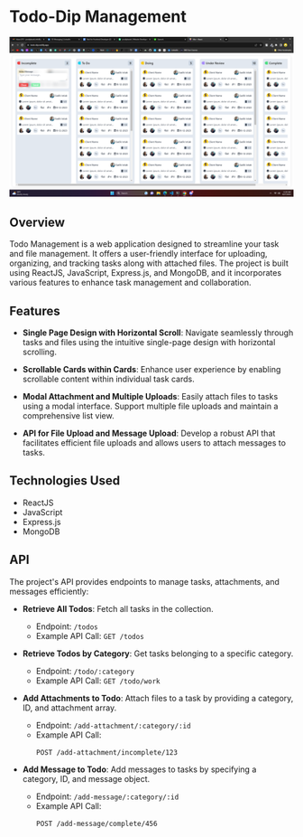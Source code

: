 # Todo-Dip Management

[![Project UI](./client-side/src/assets/overview.png)](https://todo-dip.netlify.app/)

## Overview

Todo Management is a web application designed to streamline your task and file management. It offers a user-friendly interface for uploading, organizing, and tracking tasks along with attached files. The project is built using ReactJS, JavaScript, Express.js, and MongoDB, and it incorporates various features to enhance task management and collaboration.

## Features

- **Single Page Design with Horizontal Scroll**: Navigate seamlessly through tasks and files using the intuitive single-page design with horizontal scrolling.

- **Scrollable Cards within Cards**: Enhance user experience by enabling scrollable content within individual task cards.

- **Modal Attachment and Multiple Uploads**: Easily attach files to tasks using a modal interface. Support multiple file uploads and maintain a comprehensive list view.

- **API for File Upload and Message Upload**: Develop a robust API that facilitates efficient file uploads and allows users to attach messages to tasks.

## Technologies Used

- ReactJS
- JavaScript
- Express.js
- MongoDB

## API

The project's API provides endpoints to manage tasks, attachments, and messages efficiently:

- **Retrieve All Todos**: Fetch all tasks in the collection.

  - Endpoint: `/todos`
  - Example API Call: `GET /todos`

- **Retrieve Todos by Category**: Get tasks belonging to a specific category.

  - Endpoint: `/todo/:category`
  - Example API Call: `GET /todo/work`

- **Add Attachments to Todo**: Attach files to a task by providing a category, ID, and attachment array.

  - Endpoint: `/add-attachment/:category/:id`
  - Example API Call:
    ```
    POST /add-attachment/incomplete/123
    ```

- **Add Message to Todo**: Add messages to tasks by specifying a category, ID, and message object.
  - Endpoint: `/add-message/:category/:id`
  - Example API Call:
    ```
    POST /add-message/complete/456
    ```
